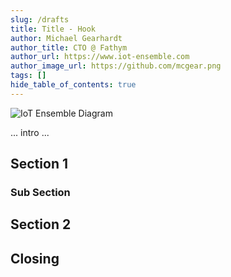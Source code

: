 ```yaml
---
slug: /drafts
title: Title - Hook
author: Michael Gearhardt
author_title: CTO @ Fathym
author_url: https://www.iot-ensemble.com
author_image_url: https://github.com/mcgear.png
tags: []
hide_table_of_contents: true
---
```


![IoT Ensemble Diagram](https://www.fathym.com/iot/img/iot-ensemble-diagram.png)

... intro ...

## Section 1

### Sub Section

## Section 2

## Closing
